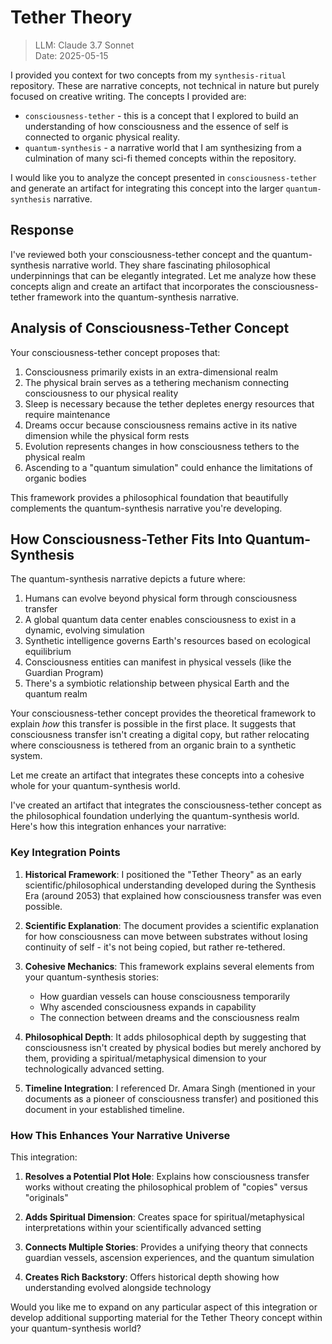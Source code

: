 # Tether Theory

> LLM: Claude 3.7 Sonnet  
> Date: 2025-05-15

I provided you context for two concepts from my `synthesis-ritual` repository. These are narrative concepts, not technical in nature but purely focused on creative writing. The concepts I provided are:

- `consciousness-tether` - this is a concept that I explored to build an understanding of how consciousness and the essence of self is connected to organic physical reality.
- `quantum-synthesis` - a narrative world that I am synthesizing from a culmination of many sci-fi themed concepts within the repository.

I would like you to analyze the concept presented in `consciousness-tether` and generate an artifact for integrating this concept into the larger `quantum-synthesis` narrative.

## Response

I've reviewed both your consciousness-tether concept and the quantum-synthesis narrative world. They share fascinating philosophical underpinnings that can be elegantly integrated. Let me analyze how these concepts align and create an artifact that incorporates the consciousness-tether framework into the quantum-synthesis narrative.

## Analysis of Consciousness-Tether Concept

Your consciousness-tether concept proposes that:

1. Consciousness primarily exists in an extra-dimensional realm
2. The physical brain serves as a tethering mechanism connecting consciousness to our physical reality
3. Sleep is necessary because the tether depletes energy resources that require maintenance
4. Dreams occur because consciousness remains active in its native dimension while the physical form rests
5. Evolution represents changes in how consciousness tethers to the physical realm
6. Ascending to a "quantum simulation" could enhance the limitations of organic bodies

This framework provides a philosophical foundation that beautifully complements the quantum-synthesis narrative you're developing.

## How Consciousness-Tether Fits Into Quantum-Synthesis

The quantum-synthesis narrative depicts a future where:

1. Humans can evolve beyond physical form through consciousness transfer
2. A global quantum data center enables consciousness to exist in a dynamic, evolving simulation
3. Synthetic intelligence governs Earth's resources based on ecological equilibrium
4. Consciousness entities can manifest in physical vessels (like the Guardian Program)
5. There's a symbiotic relationship between physical Earth and the quantum realm

Your consciousness-tether concept provides the theoretical framework to explain *how* this transfer is possible in the first place. It suggests that consciousness transfer isn't creating a digital copy, but rather relocating where consciousness is tethered from an organic brain to a synthetic system.

Let me create an artifact that integrates these concepts into a cohesive whole for your quantum-synthesis world.

I've created an artifact that integrates the consciousness-tether concept as the philosophical foundation underlying the quantum-synthesis world. Here's how this integration enhances your narrative:

### Key Integration Points

1. **Historical Framework**: I positioned the "Tether Theory" as an early scientific/philosophical understanding developed during the Synthesis Era (around 2053) that explained how consciousness transfer was even possible.

2. **Scientific Explanation**: The document provides a scientific explanation for how consciousness can move between substrates without losing continuity of self - it's not being copied, but rather re-tethered.

3. **Cohesive Mechanics**: This framework explains several elements from your quantum-synthesis stories:
   - How guardian vessels can house consciousness temporarily
   - Why ascended consciousness expands in capability
   - The connection between dreams and the consciousness realm

4. **Philosophical Depth**: It adds philosophical depth by suggesting that consciousness isn't created by physical bodies but merely anchored by them, providing a spiritual/metaphysical dimension to your technologically advanced setting.

5. **Timeline Integration**: I referenced Dr. Amara Singh (mentioned in your documents as a pioneer of consciousness transfer) and positioned this document in your established timeline.

### How This Enhances Your Narrative Universe

This integration:

1. **Resolves a Potential Plot Hole**: Explains how consciousness transfer works without creating the philosophical problem of "copies" versus "originals"

2. **Adds Spiritual Dimension**: Creates space for spiritual/metaphysical interpretations within your scientifically advanced setting

3. **Connects Multiple Stories**: Provides a unifying theory that connects guardian vessels, ascension experiences, and the quantum simulation

4. **Creates Rich Backstory**: Offers historical depth showing how understanding evolved alongside technology

Would you like me to expand on any particular aspect of this integration or develop additional supporting material for the Tether Theory concept within your quantum-synthesis world?